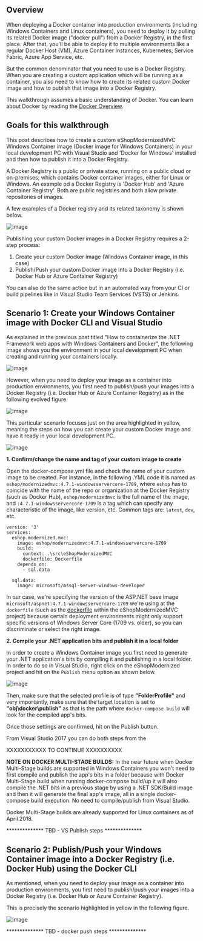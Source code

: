 ##  Overview
When deploying a Docker container into production environments (including Windows Containers and Linux containers), you need to deploy it by pulling its related Docker image ("docker pull") from a Docker Registry, in the first place. After that, you'll be able to deploy it to multiple environments like a regular Docker Host (VM), Azure Container Instances, Kubernetes, Service Fabric, Azure App Service, etc.

But the common denominator that you need to use is a Docker Registry. When you are creating a custom application which will be running as a container, you also need to know how to create its related custom Docker image and how to publish that image into a Docker Registry. 

This walkthrough assumes a basic understanding of Docker. You can learn about Docker by reading the [Docker Overview](https://docs.docker.com/engine/understanding-docker/).

##  Goals for this walkthrough
This post describes how to create a custom eShopModernizedMVC Windows Container image (Docker image for Windows Containers) in your local development PC with Visual Studio and 'Docker for Windows' installed and then how to publish it into a Docker Registry. 

A Docker Registry is a public or private store, running on a public cloud or on-premises, which contains Docker container images, either for Linux or Windows.
An example od a Docker Registry is 'Docker Hub' and 'Azure Container Registry'. Both are public registries and both allow private repositories of images.
 
A few examples of a Docker registry and its related taxonomy is shown below.

![image](https://user-images.githubusercontent.com/1712635/38648889-75bd77da-3da8-11e8-8f6d-7e45a30af502.png)

Publishing your custom Docker images in a Docker Registry requires a 2-step process:
1. Create your custom Docker image (Windows Container image, in this case)
2. Publish/Push your custom Docker image into a Docker Registry (i.e. Docker Hub or Azure Container Registry)

You can also do the same action but in an automated way from your CI or build pipelines like in Visual Studio Team Services (VSTS) or Jenkins.

##  Scenario 1: Create your Windows Container image with Docker CLI and Visual Studio

As explained in the previous post titled "How to containerize the .NET Framework web apps with Windows Containers and Docker", the following image shows you the environment in your local development PC when creating and running your containers locally.

![image](https://user-images.githubusercontent.com/1712635/38696133-1a72274a-3e43-11e8-931c-7f692f16e106.png)

However, when you need to deploy your image as a container into production environments, you first need to publish/push your images into a Docker Registry (i.e. Docker Hub or Azure Container Registry) as in the following evolved figure.

![image](https://user-images.githubusercontent.com/1712635/38696174-41ab8bc6-3e43-11e8-8c19-676fdefda72a.png)

This particular scenario focuses just on the area highlighted in yellow, meaning the steps on how you can create your custom Docker image and have it ready in your local development PC.

![image](https://user-images.githubusercontent.com/1712635/38696246-7fa56a32-3e43-11e8-8769-3e4768308817.png)

**1. Confirm/change the name and tag of your custom image to create**

Open the docker-compose.yml file and check the name of your custom image to be created. For instance, in the following .YML code it is named as `eshop/modernizedmvc:4.7.1-windowsservercore-1709`, where `eshop` has to coincide with the name of the repo or organization at the Docker Registry (such as Docker Hub), `eshop/modernizedmvc` is the full name of the image, and `:4.7.1-windowsservercore-1709` is a tag which can specify any characteristic of the image, like version, etc. 
Common tags are: `latest`, `dev`, etc.

    version: '3'
    services:
      eshop.modernized.mvc:
        image: eshop/modernizedmvc:4.7.1-windowsservercore-1709
        build:
          context: .\src\eShopModernizedMVC
          dockerfile: Dockerfile
        depends_on:
          - sql.data
    
      sql.data:
        image: microsoft/mssql-server-windows-developer

In our case, we're specifying the version of the ASP.NET base image `microsoft/aspnet:4.7.1-windowsservercore-1709` we're using at the `dockerfile` (such as the [dockerfile](https://github.com/dotnet-architecture/eShopModernizing/blob/master/eShopModernizedMVCSolution/src/eShopModernizedMVC/Dockerfile) within the eShopModernizedMVC project) because certain deployment environments might only support specific versions of Windows Server Core (1709 vs. older), so you can discriminate or select the right image.

**2. Compile your .NET application bits and publish it in a local folder**

In order to create a Windows Container image you first need to generate your .NET application's bits by compiling it and publishing in a local folder. In order to do so in Visual Studio, right click on the eShopModernized project and hit on the `Publish` menu option as shown below. 

![image](https://user-images.githubusercontent.com/1712635/38697246-4b74ce44-3e46-11e8-9939-57519b95e701.png) 

Then, make sure that the selected profile is of type **"FolderProfile"** and very importantly, make sure that the target location is set to **"obj\docker\publish"** as that is the path where `docker-compose build` will look for the compiled app's bits.
 
Once those settings are confirmed, hit on the Publish button.





From Visual Studio 2017 you can do both steps from the 

XXXXXXXXXXX TO CONTINUE XXXXXXXXXX

**NOTE ON DOCKER MULTI-STAGE BUILDS:** In the near future when Docker Multi-Stage builds are supported in Windows Containers you won't need to first compile and publish the app's bits in a folder because with Docker Multi-Stage build when running docker-compose build/up it will also compile the .NET bits in a previous stage by using a .NET SDK/Build image and then it will generate the final app's image, all in a single docker-compose build execution. No need to compile/publish from Visual Studio.

Docker Multi-Stage builds are already supported for Linux containers as of April 2018.

************** TBD - VS Publish steps ************** 

##  Scenario 2: Publish/Push your Windows Container image into a Docker Registry (i.e. Docker Hub) using the Docker CLI

As mentioned, when you need to deploy your image as a container into production environments, you first need to publish/push your images into a Docker Registry (i.e. Docker Hub or Azure Container Registry).

This is precisely the scenario highlighted in yellow in the following figure.

![image](https://user-images.githubusercontent.com/1712635/38696268-8c40bc06-3e43-11e8-8e79-e904ba5ed26b.png)

************** TBD - docker push steps **************

